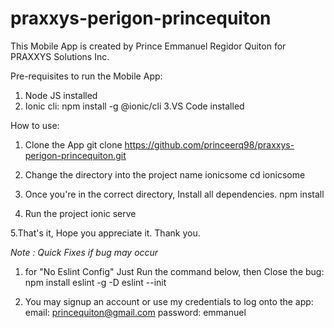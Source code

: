 # praxxys-perigon-princequiton

This Mobile App is created by Prince Emmanuel Regidor Quiton for PRAXXYS Solutions Inc.


Pre-requisites to run the Mobile App:

1. Node JS installed
2. Ionic cli: 
   npm install -g @ionic/cli
3.VS Code installed


How to use:

1. Clone the App 
  git clone https://github.com/princeerq98/praxxys-perigon-princequiton.git
  
2. Change the directory into the project name ionicsome
  cd ionicsome
  
3. Once you're in the correct directory, Install all dependencies.
  npm install

4. Run the project
  ionic serve
  
5.That's it, Hope you appreciate it.
Thank you.

*Note : Quick Fixes if bug may occur*

1. for "No Eslint Config" Just Run the command below, then Close the bug:
  npm install eslint -g -D
  eslint --init
  
2. You may signup an account or use my credentials to log onto the app:
  email: princequiton@gmail.com
  password: emmanuel
  
  
  
  
   
 

